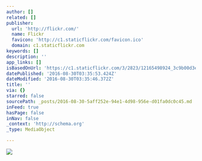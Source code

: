 ```yaml
---
author: []
related: []
publisher:
  url: 'http://flickr.com/'
  name: Flickr
  favicon: 'http://c1.staticflickr.com/favicon.ico'
  domain: c1.staticflickr.com
keywords: []
description: ''
app_links: []
isBasedOnUrl: 'https://c1.staticflickr.com/3/2823/12165498924_3c9b00d3e9_o.gif'
datePublished: '2016-08-30T03:35:53.424Z'
dateModified: '2016-08-30T03:35:46.372Z'
title: ''
via: {}
starred: false
sourcePath: _posts/2016-08-30-5aff252e-94e1-4d98-956e-d01fa0dc0c45.md
inFeed: true
hasPage: false
inNav: false
_context: 'http://schema.org'
_type: MediaObject

---
```

<article style=""><img src="http://c1.staticflickr.com/3/2823/12165498924_3c9b00d3e9_o.gif" /></article>